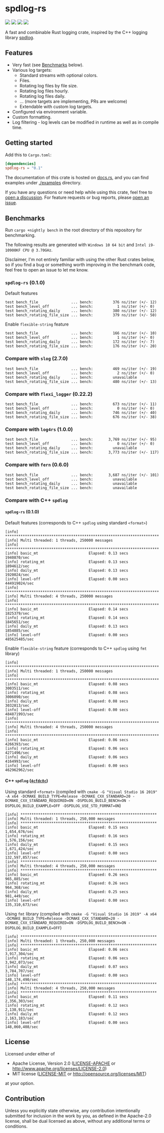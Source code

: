 # spdlog-rs

[![](https://img.shields.io/crates/v/spdlog-rs?style=flat-square)](https://crates.io/crates/spdlog-rs)
[![](https://img.shields.io/github/workflow/status/SpriteOvO/spdlog-rs/CI?style=flat-square)](https://github.com/SpriteOvO/spdlog-rs/actions/workflows/ci.yml)
[![](https://img.shields.io/docsrs/spdlog-rs?style=flat-square)](https://docs.rs/spdlog-rs)
[![](https://img.shields.io/crates/l/spdlog-rs?style=flat-square)](https://github.com/SpriteOvO/spdlog-rs#license)
 
A fast and combinable Rust logging crate, inspired by the C++ logging library [spdlog].

## Features

 - Very fast (see [Benchmarks](#Benchmarks) below).
 - Various log targets:
    - Standard streams with optional colors.
    - Files.
    - Rotating log files by file size.
    - Rotating log files hourly.
    - Rotating log files daily.
    - ... (more targets are implementing, PRs are welcome)
    - Extendable with custom log targets.
 - Configured via environment variable.
 - Custom formatting.
 - Log filtering - log levels can be modified in runtime as well as in compile time.

## Getting started

Add this to `Cargo.toml`:
```toml
[dependencies]
spdlog-rs = "0.1"
```

The documentation of this crate is hosted on [docs.rs], and you can find examples under [./examples] directory.

If you have any questions or need help while using this crate, feel free to [open a discussion]. For feature requests or bug reports, please [open an issue].

## Benchmarks

Run `cargo +nightly bench` in the root directory of this repository for benchmarking.

The following results are generated with `Windows 10 64 bit` and `Intel i9-10900KF CPU @ 3.70GHz`.

Disclaimer, I'm not entirely familiar with using the other Rust crates below, so if you find a bug or something worth improving in the benchmark code, feel free to open an issue to let me know.

### `spdlog-rs` (0.1.0)

Default features
```
test bench_file               ... bench:         376 ns/iter (+/- 12)
test bench_level_off          ... bench:           1 ns/iter (+/- 0)
test bench_rotating_daily     ... bench:         380 ns/iter (+/- 12)
test bench_rotating_file_size ... bench:         379 ns/iter (+/- 50)
```

Enable `flexible-string` feature
```
test bench_file               ... bench:         166 ns/iter (+/- 10)
test bench_level_off          ... bench:           1 ns/iter (+/- 0)
test bench_rotating_daily     ... bench:         172 ns/iter (+/- 7)
test bench_rotating_file_size ... bench:         176 ns/iter (+/- 20)
```

### Compare with `slog` (2.7.0)

```
test bench_file               ... bench:         469 ns/iter (+/- 19)
test bench_level_off          ... bench:           2 ns/iter (+/- 0)
test bench_rotating_daily     ... bench:         unavailable
test bench_rotating_file_size ... bench:         480 ns/iter (+/- 13)
```

### Compare with `flexi_logger` (0.22.2)

```
test bench_file               ... bench:         673 ns/iter (+/- 11)
test bench_level_off          ... bench:           0 ns/iter (+/- 0)
test bench_rotating_daily     ... bench:         746 ns/iter (+/- 40)
test bench_rotating_file_size ... bench:         676 ns/iter (+/- 38)
```

### Compare with `log4rs` (1.0.0)

```
test bench_file               ... bench:       3,769 ns/iter (+/- 95)
test bench_level_off          ... bench:           0 ns/iter (+/- 0)
test bench_rotating_daily     ... bench:         unavailable
test bench_rotating_file_size ... bench:       3,773 ns/iter (+/- 117)
```

### Compare with `fern` (0.6.0)

```
test bench_file               ... bench:       3,687 ns/iter (+/- 101)
test bench_level_off          ... bench:         unavailable
test bench_rotating_daily     ... bench:         unavailable
test bench_rotating_file_size ... bench:         unavailable
```

### Compare with C++ `spdlog`

#### `spdlog-rs` (0.1.0)

Default features (corresponds to C++ `spdlog` using standard `<format>`)
```
[info] **********************************************************************
[info] Multi threaded: 1 threads, 250000 messages
[info] **********************************************************************
[info] basic_mt                       Elapsed: 0.13 secs          1940870/sec
[info] rotating_mt                    Elapsed: 0.13 secs          1894612/sec
[info] daily_mt                       Elapsed: 0.13 secs          1920024/sec
[info] level-off                      Elapsed: 0.00 secs        444919024/sec
[info] **********************************************************************
[info] Multi threaded: 4 threads, 250000 messages
[info] **********************************************************************
[info] basic_mt                       Elapsed: 0.14 secs          1825379/sec
[info] rotating_mt                    Elapsed: 0.14 secs          1845651/sec
[info] daily_mt                       Elapsed: 0.13 secs          1854885/sec
[info] level-off                      Elapsed: 0.00 secs        485625485/sec
```

Enable `flexible-string` feature (corresponds to C++ `spdlog` using `fmt` library)
```
[info] **********************************************************************
[info] Multi threaded: 1 threads, 250000 messages
[info] **********************************************************************
[info] basic_mt                       Elapsed: 0.08 secs          3003511/sec
[info] rotating_mt                    Elapsed: 0.08 secs          3006090/sec
[info] daily_mt                       Elapsed: 0.08 secs          3032813/sec
[info] level-off                      Elapsed: 0.00 secs        484871993/sec
[info] **********************************************************************
[info] Multi threaded: 4 threads, 250000 messages
[info] **********************************************************************
[info] basic_mt                       Elapsed: 0.06 secs          4266393/sec
[info] rotating_mt                    Elapsed: 0.06 secs          4271496/sec
[info] daily_mt                       Elapsed: 0.06 secs          4164993/sec
[info] level-off                      Elapsed: 0.00 secs        462962962/sec
```

#### C++ `spdlog` ([`4cfdc8c`])

Using standard `<format>` (compiled with `cmake -G "Visual Studio 16 2019" -A x64 -DCMAKE_BUILD_TYPE=Release -DCMAKE_CXX_STANDARD=20 -DCMAKE_CXX_STANDARD_REQUIRED=ON -DSPDLOG_BUILD_BENCH=ON -DSPDLOG_BUILD_EXAMPLE=OFF -DSPDLOG_USE_STD_FORMAT=ON`)
```
[info] **************************************************************
[info] Multi threaded: 1 threads, 250,000 messages
[info] **************************************************************
[info] basic_mt                       Elapsed: 0.15 secs        1,654,676/sec
[info] rotating_mt                    Elapsed: 0.16 secs        1,576,156/sec
[info] daily_mt                       Elapsed: 0.15 secs        1,671,424/sec
[info] level-off                      Elapsed: 0.00 secs      132,597,857/sec
[info] **************************************************************
[info] Multi threaded: 4 threads, 250,000 messages
[info] **************************************************************
[info] basic_mt                       Elapsed: 0.26 secs          965,885/sec
[info] rotating_mt                    Elapsed: 0.26 secs          964,368/sec
[info] daily_mt                       Elapsed: 0.25 secs          981,449/sec
[info] level-off                      Elapsed: 0.00 secs      135,310,673/sec
```

Using `fmt` library (compiled with `cmake -G "Visual Studio 16 2019" -A x64 -DCMAKE_BUILD_TYPE=Release -DCMAKE_CXX_STANDARD=20 -DCMAKE_CXX_STANDARD_REQUIRED=ON -DSPDLOG_BUILD_BENCH=ON -DSPDLOG_BUILD_EXAMPLE=OFF`)
```
[info] **************************************************************
[info] Multi threaded: 1 threads, 250,000 messages
[info] **************************************************************
[info] basic_mt                       Elapsed: 0.06 secs        3,917,304/sec
[info] rotating_mt                    Elapsed: 0.06 secs        3,942,073/sec
[info] daily_mt                       Elapsed: 0.07 secs        3,784,707/sec
[info] level-off                      Elapsed: 0.00 secs      148,174,490/sec
[info] **************************************************************
[info] Multi threaded: 4 threads, 250,000 messages
[info] **************************************************************
[info] basic_mt                       Elapsed: 0.11 secs        2,356,303/sec
[info] rotating_mt                    Elapsed: 0.12 secs        2,138,911/sec
[info] daily_mt                       Elapsed: 0.12 secs        2,163,183/sec
[info] level-off                      Elapsed: 0.00 secs      148,060,408/sec
```

## License

Licensed under either of

 * Apache License, Version 2.0
   ([LICENSE-APACHE](/LICENSE-APACHE) or http://www.apache.org/licenses/LICENSE-2.0)
 * MIT license
   ([LICENSE-MIT](/LICENSE-MIT) or http://opensource.org/licenses/MIT)

at your option.

## Contribution

Unless you explicitly state otherwise, any contribution intentionally submitted
for inclusion in the work by you, as defined in the Apache-2.0 license, shall be
dual licensed as above, without any additional terms or conditions.

[spdlog]: https://github.com/gabime/spdlog
[./examples]: https://github.com/SpriteOvO/spdlog-rs/tree/main/examples
[docs.rs]: https://docs.rs/spdlog-rs/
[open a discussion]: https://github.com/SpriteOvO/spdlog-rs/discussions/new
[open an issue]: https://github.com/SpriteOvO/spdlog-rs/issues/new/choose
[`4cfdc8c`]: https://github.com/gabime/spdlog/commit/4cfdc8c5c84f696774cb9acde2f95c9e87c11a5e
